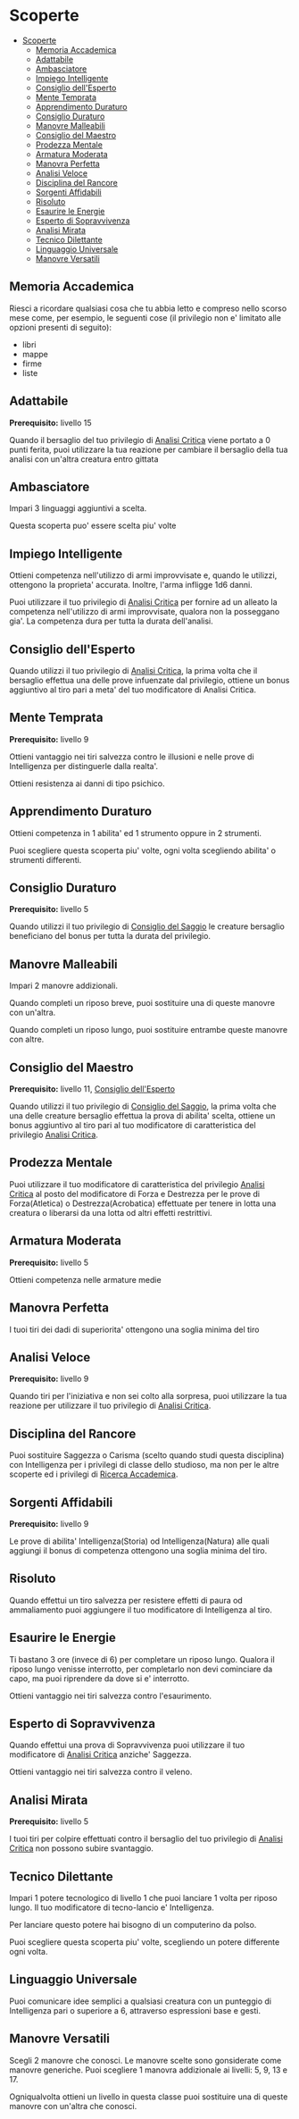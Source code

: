 # Scoperte

- [Scoperte](#scoperte)
  - [Memoria Accademica](#memoria-accademica)
  - [Adattabile](#adattabile)
  - [Ambasciatore](#ambasciatore)
  - [Impiego Intelligente](#impiego-intelligente)
  - [Consiglio dell'Esperto](#consiglio-dellesperto)
  - [Mente Temprata](#mente-temprata)
  - [Apprendimento Duraturo](#apprendimento-duraturo)
  - [Consiglio Duraturo](#consiglio-duraturo)
  - [Manovre Malleabili](#manovre-malleabili)
  - [Consiglio del Maestro](#consiglio-del-maestro)
  - [Prodezza Mentale](#prodezza-mentale)
  - [Armatura Moderata](#armatura-moderata)
  - [Manovra Perfetta](#manovra-perfetta)
  - [Analisi Veloce](#analisi-veloce)
  - [Disciplina del Rancore](#disciplina-del-rancore)
  - [Sorgenti Affidabili](#sorgenti-affidabili)
  - [Risoluto](#risoluto)
  - [Esaurire le Energie](#esaurire-le-energie)
  - [Esperto di Sopravvivenza](#esperto-di-sopravvivenza)
  - [Analisi Mirata](#analisi-mirata)
  - [Tecnico Dilettante](#tecnico-dilettante)
  - [Linguaggio Universale](#linguaggio-universale)
  - [Manovre Versatili](#manovre-versatili)

## Memoria Accademica

Riesci a ricordare qualsiasi cosa che tu abbia letto e compreso nello scorso mese come, per esempio, le seguenti cose (il privilegio non e' limitato alle opzioni presenti di seguito):

- libri
- mappe
- firme
- liste

## Adattabile

**Prerequisito:** livello 15

Quando il bersaglio del tuo privilegio di [Analisi Critica](./Studioso.md#analisi-critica) viene portato a 0 punti ferita, puoi utilizzare la tua reazione per cambiare il bersaglio della tua analisi con un'altra creatura entro gittata

## Ambasciatore

Impari 3 linguaggi aggiuntivi a scelta.

Questa scoperta puo' essere scelta piu' volte

## Impiego Intelligente

Ottieni competenza nell'utilizzo di armi improvvisate e, quando le utilizzi, ottengono la proprieta' accurata. Inoltre, l'arma infligge 1d6 danni.

Puoi utilizzare il tuo privilegio di [Analisi Critica](./Studioso.md#analisi-critica) per fornire ad un alleato la competenza nell'utilizzo di armi improvvisate, qualora non la posseggano gia'. La competenza dura per tutta la durata dell'analisi.

## Consiglio dell'Esperto

Quando utilizzi il tuo privilegio di [Analisi Critica](./Studioso.md#analisi-critica), la prima volta che il bersaglio effettua una delle prove infuenzate dal privilegio, ottiene un bonus aggiuntivo al tiro pari a meta' del tuo modificatore di Analisi Critica.

## Mente Temprata

**Prerequisito:** livello 9

Ottieni vantaggio nei tiri salvezza contro le illusioni e nelle prove di Intelligenza per distinguerle dalla realta'.

Ottieni resistenza ai danni di tipo psichico.

## Apprendimento Duraturo

Ottieni competenza in 1 abilita' ed 1 strumento oppure in 2 strumenti.

Puoi scegliere questa scoperta piu' volte, ogni volta scegliendo abilita' o strumenti differenti.

## Consiglio Duraturo

**Prerequisito:** livello 5

Quando utilizzi il tuo privilegio di [Consiglio del Saggio](./Studioso.md#consiglio-del-saggio) le creature bersaglio beneficiano del bonus per tutta la durata del privilegio.

## Manovre Malleabili

Impari 2 manovre addizionali.

Quando completi un riposo breve, puoi sostituire una di queste manovre con un'altra.

Quando completi un riposo lungo, puoi sostituire entrambe queste manovre con altre.

## Consiglio del Maestro

**Prerequisito:** livello 11, [Consiglio dell'Esperto](#consiglio-dellesperto)

Quando utilizzi il tuo privilegio di [Consiglio del Saggio](./Studioso.md#consiglio-del-saggio), la prima volta che una delle creature bersaglio effettua la prova di abilita' scelta, ottiene un bonus aggiuntivo al tiro pari al tuo modificatore di caratteristica del privilegio [Analisi Critica](./Studioso.md#analisi-critica).

## Prodezza Mentale

Puoi utilizzare il tuo modificatore di caratteristica del privilegio [Analisi Critica](./Studioso.md#analisi-critica) al posto del modificatore di Forza e Destrezza per le prove di Forza(Atletica) o Destrezza(Acrobatica) effettuate per tenere in lotta una creatura o liberarsi da una lotta od altri effetti restrittivi.

## Armatura Moderata

**Prerequisito:** livello 5

Ottieni competenza nelle armature medie

## Manovra Perfetta

I tuoi tiri dei dadi di superiorita' ottengono una soglia minima del tiro

## Analisi Veloce

**Prerequisito:** livello 9

Quando tiri per l'iniziativa e non sei colto alla sorpresa, puoi utilizzare la tua reazione per utilizzare il tuo privilegio di [Analisi Critica](./Studioso.md#analisi-critica).

## Disciplina del Rancore

Puoi sostituire Saggezza o Carisma (scelto quando studi questa disciplina) con Intelligenza per i privilegi di classe dello studioso, ma non per le altre scoperte ed i privilegi di [Ricerca Accademica](./Ricerche%20Accademiche.md).

## Sorgenti Affidabili

**Prerequisito:** livello 9

Le prove di abilita' Intelligenza(Storia) od Intelligenza(Natura) alle quali aggiungi il bonus di competenza ottengono una soglia minima del tiro.

## Risoluto

Quando effettui un tiro salvezza per resistere effetti di paura od ammaliamento puoi aggiungere il tuo modificatore di Intelligenza al tiro.

## Esaurire le Energie

Ti bastano 3 ore (invece di 6) per completare un riposo lungo. Qualora il riposo lungo venisse interrotto, per completarlo non devi cominciare da capo, ma puoi riprendere da dove si e' interrotto.

Ottieni vantaggio nei tiri salvezza contro l'esaurimento.

## Esperto di Sopravvivenza

Quando effettui una prova di Sopravvivenza puoi utilizzare il tuo modificatore di [Analisi Critica](./Studioso.md#analisi-critica) anziche' Saggezza.

Ottieni vantaggio nei tiri salvezza contro il veleno.

## Analisi Mirata

**Prerequisito:** livello 5

I tuoi tiri per colpire effettuati contro il bersaglio del tuo privilegio di [Analisi Critica](./Studioso.md#analisi-critica) non possono subire svantaggio.

## Tecnico Dilettante

Impari 1 potere tecnologico di livello 1 che puoi lanciare 1 volta per riposo lungo. Il tuo modificatore di tecno-lancio e' Intelligenza.

Per lanciare questo potere hai bisogno di un computerino da polso.

Puoi scegliere questa scoperta piu' volte, scegliendo un potere differente ogni volta.

## Linguaggio Universale

Puoi comunicare idee semplici a qualsiasi creatura con un punteggio di Intelligenza pari o superiore a 6, attraverso espressioni base e gesti.

## Manovre Versatili

Scegli 2 manovre che conosci. Le manovre scelte sono gonsiderate come manovre generiche. Puoi scegliere 1 manovra addizionale ai livelli: 5, 9, 13 e 17.

Ogniqualvolta ottieni un livello in questa classe puoi sostituire una di queste manovre con un'altra che conosci.

